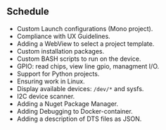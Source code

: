 ## Schedule

- Custom Launch configurations (Mono project).
- Compliance with UX Guidelines.
- Adding a WebView to select a project template.
- Custom installation packages.
- Custom BASH scripts to run on the device.
- GPIO: read chips, view line gpio, managment I/O.
- Support for Python projects.
- Ensuring work in Linux.
- Display available devices: `/dev/*` and sysfs.
- I2C device scanner.
- Adding a Nuget Package Manager.
- Adding Debugging to Docker-container.
- Adding a description of DTS files as JSON.
